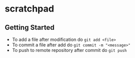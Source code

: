 # scratchpad
## Getting Started
* To add a file after modification do `git add <file>`
* To commit a file after add do `git commit -m "<message>"`
* To push to remote repository after commit do `git push`
